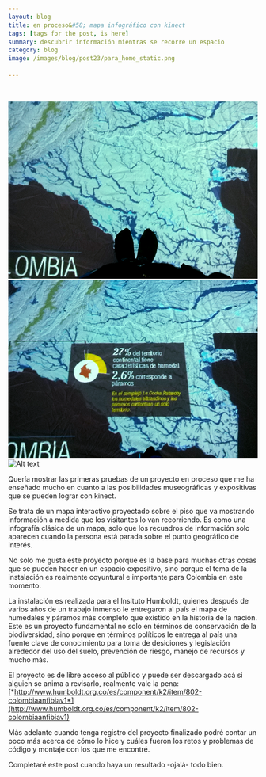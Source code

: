 ```yaml
---
layout: blog
title: en proceso&#58; mapa infográfico con kinect
tags: [tags for the post, is here]  
summary: descubrir información mientras se recorre un espacio  
category: blog
image: /images/blog/post23/para_home_static.png

---
```

<br>

![Alt text](/images/blog/post23/1.png)  
![Alt text](/images/blog/post23/2.png) 
![Alt text](/images/blog/post23/def_humboldt.gif) 


Quería mostrar las primeras pruebas de un proyecto en proceso que me ha enseñado mucho en cuanto a las posibilidades museográficas y expositivas que se pueden lograr con kinect.

Se trata de un mapa interactivo proyectado sobre el piso que va mostrando información a medida que los visitantes lo van recorriendo. Es como una infografía clásica de un mapa, solo que los recuadros de información solo aparecen cuando la persona está parada sobre el punto geográfico de interés. 

No solo me gusta este proyecto porque es la base para muchas otras cosas que se pueden hacer en un espacio expositivo, sino porque el tema de la instalación es realmente coyuntural e importante para Colombia en este momento. 

La instalación es realizada para el Insituto Humboldt, quienes después de varios años de un trabajo inmenso le entregaron al país el mapa de humedales y páramos más completo que existido en la historia de la nación. Este es un proyecto fundamental no solo en términos de conservación de la biodiversidad, sino porque en términos políticos le entrega al país una fuente clave de conocimiento para toma de desiciones y legislación alrededor del uso del suelo, prevención de riesgo, manejo de recursos y mucho más. 

El proyecto es de libre acceso al público y puede ser descargado acá si alguien se anima a revisarlo, realmente vale la pena: [*http://www.humboldt.org.co/es/component/k2/item/802-colombiaanfibiav1*](http://www.humboldt.org.co/es/component/k2/item/802-colombiaanfibiav1)

Más adelante cuando tenga registro del proyecto finalizado podré contar un poco más acerca de cómo lo hice y cuáles fueron los retos y problemas de código y montaje con los que me encontré.

Completaré este post cuando haya un resultado -ojalá- todo bien. 






<br>
<br>
<br>

